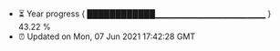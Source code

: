 - ⏳ Year progress { ████████████▁▁▁▁▁▁▁▁▁▁▁▁▁▁▁▁▁▁ } 43.22 %
- ⏰ Updated on Mon, 07 Jun 2021 17:42:28 GMT

